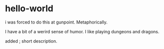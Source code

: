 # hello-world
i was forced to do this at gunpoint. Metaphorically.

I have a bit of a werird sense of humor. I like playing dungeons and dragons.


added ; short description.

